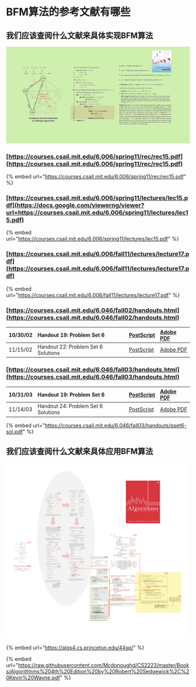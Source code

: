 # BFM算法的参考文献有哪些

## 我们应该查阅什么文献来具体实现BFM算法

![](.gitbook/assets/b49d19a6fef2385395ae687a10007929.png)

### [https://courses.csail.mit.edu/6.006/spring11/rec/rec15.pdf](https://courses.csail.mit.edu/6.006/spring11/rec/rec15.pdf)

{% embed url="https://courses.csail.mit.edu/6.006/spring11/rec/rec15.pdf" %}

### [https://courses.csail.mit.edu/6.006/spring11/lectures/lec15.pdf](https://docs.google.com/viewerng/viewer?url=https://courses.csail.mit.edu/6.006/spring11/lectures/lec15.pdf)

{% embed url="https://courses.csail.mit.edu/6.006/spring11/lectures/lec15.pdf" %}

### [https://courses.csail.mit.edu/6.006/fall11/lectures/lecture17.pdf](https://courses.csail.mit.edu/6.006/fall11/lectures/lecture17.pdf)

{% embed url="https://courses.csail.mit.edu/6.006/fall11/lectures/lecture17.pdf" %}

### [https://courses.csail.mit.edu/6.046/fall02/handouts.html](https://courses.csail.mit.edu/6.046/fall02/handouts.html)

| 10/30/02 | Handout 19: Problem Set 6 | [PostScript](https://courses.csail.mit.edu/6.046/fall02/handouts/ps6.ps) | [Adobe PDF](https://courses.csail.mit.edu/6.046/fall02/handouts/ps6.pdf) |
| :--- | :--- | :--- | :--- |
| 11/15/02 | Handout 22: Problem Set 6 Solutions | [PostScript](https://courses.csail.mit.edu/6.046/fall02/handouts/ps6sol.ps) | [Adobe PDF](https://courses.csail.mit.edu/6.046/fall02/handouts/ps6sol.pdf) |

### [https://courses.csail.mit.edu/6.046/fall03/handouts.html](https://courses.csail.mit.edu/6.046/fall03/handouts.html)

| 10/31/03 | Handout 19: Problem Set 6 | [PostScript](https://courses.csail.mit.edu/6.046/fall03/handouts/pset6.ps) | [Adobe PDF](https://courses.csail.mit.edu/6.046/fall03/handouts/pset6.pdf) |
| :--- | :--- | :--- | :--- |
| 11/14/03 | Handout 24: Problem Set 6 Solutions | [PostScript](https://courses.csail.mit.edu/6.046/fall03/handouts/pset6-sol.ps) | [Adobe PDF](https://courses.csail.mit.edu/6.046/fall03/handouts/pset6-sol.pdf) |

{% embed url="https://courses.csail.mit.edu/6.046/fall03/handouts/pset6-sol.pdf" %}

## 我们应该查阅什么文献来具体应用BFM算法

![](.gitbook/assets/ab33492c185f8c30f5c21cc40d006134.png)

{% embed url="https://algs4.cs.princeton.edu/44sp/" %}

{% embed url="https://raw.githubusercontent.com/Mcdonoughd/CS2223/master/Books/Algorithhms%204th%20Edition%20by%20Robert%20Sedgewick%2C%20Kevin%20Wayne.pdf" %}

